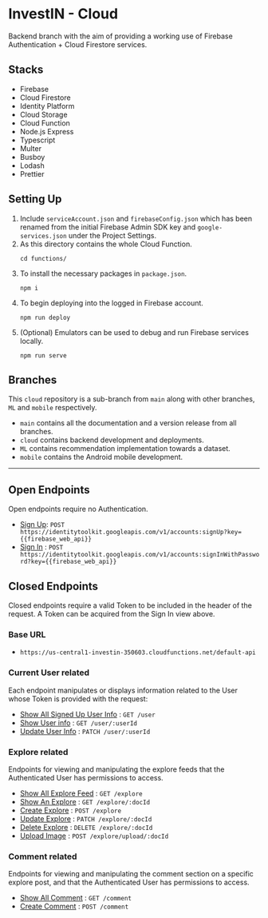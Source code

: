 # InvestIN - Cloud
Backend branch with the aim of providing a working use of Firebase Authentication + Cloud Firestore services.

## Stacks
- Firebase
- Cloud Firestore
- Identity Platform
- Cloud Storage
- Cloud Function
- Node.js Express
- Typescript
- Multer
- Busboy
- Lodash
- Prettier

## Setting Up
1. Include `serviceAccount.json` and `firebaseConfig.json` which has been renamed from the initial Firebase Admin SDK key and `google-services.json` under the Project Settings.
2. As this directory contains the whole Cloud Function.
   ```
   cd functions/
   ``` 
3. To install the necessary packages in `package.json`.
   ```
   npm i
   ``` 
4. To begin deploying into the logged in Firebase account.
    ```
    npm run deploy
    ```
5. (Optional) Emulators can be used to debug and run Firebase services locally.
    ```
    npm run serve
    ```
## Branches
This `cloud` repository is a sub-branch from `main` along with other branches, `ML` and `mobile` respectively.

- `main` contains all the documentation and a version release from all branches.
- `cloud` contains backend development and deployments.
- `ML` contains recommendation implementation towards a dataset.
- `mobile` contains the Android mobile development.

----
## Open Endpoints

Open endpoints require no Authentication.

* [Sign Up](): `POST https://identitytoolkit.googleapis.com/v1/accounts:signUp?key={{firebase_web_api}}`
* [Sign In](login.md) : `POST https://identitytoolkit.googleapis.com/v1/accounts:signInWithPassword?key={{firebase_web_api}}`

## Closed Endpoints

Closed endpoints require a valid Token to be included in the header of the
request. A Token can be acquired from the Sign In view above.

### Base URL
* `https://us-central1-investin-350603.cloudfunctions.net/default-api`
### Current User related

Each endpoint manipulates or displays information related to the User whose
Token is provided with the request:

* [Show All Signed Up User Info](docs/user/get.md) : `GET /user`
* [Show User info](docs/user/get.md) : `GET /user/:userId`
* [Update User Info](docs/user/patch.md) : `PATCH /user/:userId`

### Explore related

Endpoints for viewing and manipulating the explore feeds that the Authenticated User has permissions to access.

* [Show All Explore Feed](docs/explore/get.md) : `GET /explore`
* [Show An Explore](docs/explore/:docId/get.md) : `GET /explore/:docId`
* [Create Explore](docs/explore/post.md) : `POST /explore`
* [Update Explore](docs/explore/:docId/patch.md) : `PATCH /explore/:docId`
* [Delete Explore](docs/explore/:docId/delete.md) : `DELETE /explore/:docId`
* [Upload Image](docs/explore/upload/:docId/post.md) : `POST /explore/upload/:docId`

### Comment related

Endpoints for viewing and manipulating the comment section on a specific explore post, and that the Authenticated User has permissions to access.

* [Show All Comment](docs/comment/get.md) : `GET /comment`
* [Create Comment](docs/comment/post.md) : `POST /comment`

